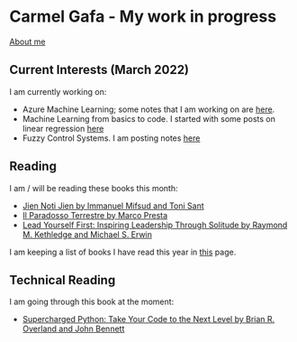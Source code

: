 # **Carmel Gafa - My work in progress**

[About me](/about/)

## **Current Interests (March 2022)**

I am currently working on:

- Azure Machine Learning; some notes that I am working on are [here](/tags/azure-ml).
- Machine Learning from basics to code. I started with some posts on linear regression [here](/tags/linear-regression/)
- Fuzzy Control Systems. I am posting notes [here](/tags/fuzzy/)

## **Reading**

I am / will be reading these books this month:

- [Jien Noti Jien by Immanuel Mifsud and  Toni Sant](https://agendabookshop.com/collections/fiction-local-publications/products/jien-noti-jien)
- [Il Paradosso Terrestre by Marco Presta](https://www.einaudi.it/catalogo-libri/narrativa-italiana/narrativa-italiana-contemporanea/il-paradosso-terrestre-marco-presta-9788806211226/)
- [Lead Yourself First: Inspiring Leadership Through Solitude by  Raymond M. Kethledge and Michael S. Erwin ](https://www.amazon.com/Lead-Yourself-First-Inspiring-Leadership/dp/1632866315)

I am keeping a list of books I have read this year in [this](/books/) page.

## **Technical Reading**

I am going through this book at the moment:

- [Supercharged Python: Take Your Code to the Next Level by Brian R. Overland and John Bennett](https://www.bookdepository.com/Supercharged-Python-Brian-Overland-John-Bennett/9780135159941)


